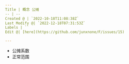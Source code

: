 ```yaml
---
Title | 概念 公摊
-- | --
Created @ | `2022-10-18T11:08:38Z`
Last Modify @| `2022-12-18T07:31:53Z`
Labels | ``
Edit @| [here](https://github.com/junxnone/F/issues/15)

---
```

- 公摊系数
- 正常范围
